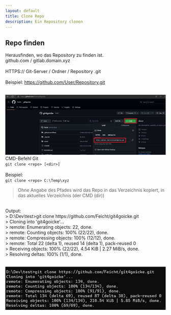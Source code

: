 ```yaml
---
layout: default
title: Clone Repo
description: Ein Repository clonen
---
```

## Repo finden
Herausfinden, wo das Repository zu finden ist. <br>
github.com / gitlab.domain.xyz<br>
<br>
HTTPS:// Git-Server / Ordner / Repository .git<br>
<br>
Beispiel: https://github.com/User/Repository.git<br>
<br>

![Github Clone Link](./assets/img/git-clone_site.jpg)
<br>
CMD-Befehl Git<br>
`git clone <repo> [<dir>]`<br>
<br>
Beispiel: <br>
`git clone <repo> C:\Temp\xyz`<br>
> Ohne Angabe des Pfades wird das Repo in das Verzeichnis kopiert, in das aktuelles Verzeichnis (der CMD (dir))

<br>
Output: <br>
> D:\Dev\test>git clone https://github.com/Feicht/git4goicke.git <br>
> Cloning into 'git4goicke'... <br>
> remote: Enumerating objects: 22, done. <br>
> remote: Counting objects: 100% (22/22), done. <br>
> remote: Compressing objects: 100% (12/12), done. <br>
> remote: Total 22 (delta 1), reused 14 (delta 1), pack-reused 0 <br>
> Receiving objects: 100% (22/22), 4.54 KiB | 2.27 MiB/s, done. <br>
> Resolving deltas: 100% (1/1), done. <br>

<br>

![Output Git Clone](./assets/img/git-clone.jpg)